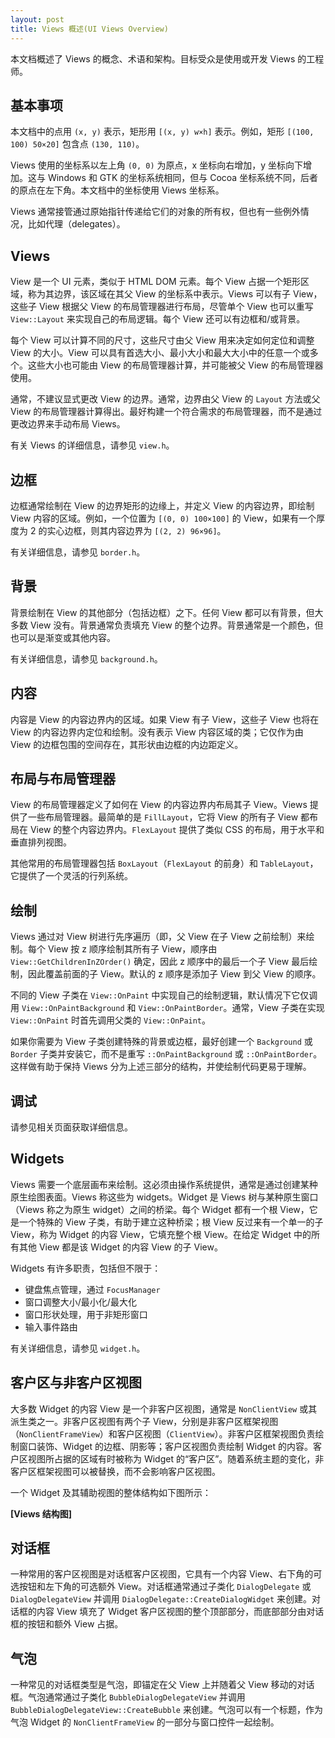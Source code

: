 ```yaml
---
layout: post
title: Views 概述(UI Views Overview)
---
```


本文档概述了 Views 的概念、术语和架构。目标受众是使用或开发 Views 的工程师。

## 基本事项

本文档中的点用 `(x, y)` 表示，矩形用 `[(x, y) w×h]` 表示。例如，矩形 `[(100, 100) 50×20]` 包含点 `(130, 110)`。

Views 使用的坐标系以左上角 `(0, 0)` 为原点，x 坐标向右增加，y 坐标向下增加。这与 Windows 和 GTK 的坐标系统相同，但与 Cocoa 坐标系统不同，后者的原点在左下角。本文档中的坐标使用 Views 坐标系。

Views 通常接管通过原始指针传递给它们的对象的所有权，但也有一些例外情况，比如代理（delegates）。

## Views

View 是一个 UI 元素，类似于 HTML DOM 元素。每个 View 占据一个矩形区域，称为其边界，该区域在其父 View 的坐标系中表示。Views 可以有子 View，这些子 View 根据父 View 的布局管理器进行布局，尽管单个 View 也可以重写 `View::Layout` 来实现自己的布局逻辑。每个 View 还可以有边框和/或背景。

每个 View 可以计算不同的尺寸，这些尺寸由父 View 用来决定如何定位和调整 View 的大小。View 可以具有首选大小、最小大小和最大大小中的任意一个或多个。这些大小也可能由 View 的布局管理器计算，并可能被父 View 的布局管理器使用。

通常，不建议显式更改 View 的边界。通常，边界由父 View 的 `Layout` 方法或父 View 的布局管理器计算得出。最好构建一个符合需求的布局管理器，而不是通过更改边界来手动布局 Views。

有关 Views 的详细信息，请参见 `view.h`。

## 边框

边框通常绘制在 View 的边界矩形的边缘上，并定义 View 的内容边界，即绘制 View 内容的区域。例如，一个位置为 `[(0, 0) 100×100]` 的 View，如果有一个厚度为 2 的实心边框，则其内容边界为 `[(2, 2) 96×96]`。

有关详细信息，请参见 `border.h`。

## 背景

背景绘制在 View 的其他部分（包括边框）之下。任何 View 都可以有背景，但大多数 View 没有。背景通常负责填充 View 的整个边界。背景通常是一个颜色，但也可以是渐变或其他内容。

有关详细信息，请参见 `background.h`。

## 内容

内容是 View 的内容边界内的区域。如果 View 有子 View，这些子 View 也将在 View 的内容边界内定位和绘制。没有表示 View 内容区域的类；它仅作为由 View 的边框包围的空间存在，其形状由边框的内边距定义。

## 布局与布局管理器

View 的布局管理器定义了如何在 View 的内容边界内布局其子 View。Views 提供了一些布局管理器。最简单的是 `FillLayout`，它将 View 的所有子 View 都布局在 View 的整个内容边界内。`FlexLayout` 提供了类似 CSS 的布局，用于水平和垂直排列视图。

其他常用的布局管理器包括 `BoxLayout`（`FlexLayout` 的前身）和 `TableLayout`，它提供了一个灵活的行列系统。

## 绘制

Views 通过对 View 树进行先序遍历（即，父 View 在子 View 之前绘制）来绘制。每个 View 按 z 顺序绘制其所有子 View，顺序由 `View::GetChildrenInZOrder()` 确定，因此 z 顺序中的最后一个子 View 最后绘制，因此覆盖前面的子 View。默认的 z 顺序是添加子 View 到父 View 的顺序。

不同的 View 子类在 `View::OnPaint` 中实现自己的绘制逻辑，默认情况下它仅调用 `View::OnPaintBackground` 和 `View::OnPaintBorder`。通常，View 子类在实现 `View::OnPaint` 时首先调用父类的 `View::OnPaint`。

如果你需要为 View 子类创建特殊的背景或边框，最好创建一个 `Background` 或 `Border` 子类并安装它，而不是重写 `::OnPaintBackground` 或 `::OnPaintBorder`。这样做有助于保持 Views 分为上述三部分的结构，并使绘制代码更易于理解。

## 调试

请参见相关页面获取详细信息。

## Widgets

Views 需要一个底层画布来绘制。这必须由操作系统提供，通常是通过创建某种原生绘图表面。Views 称这些为 widgets。Widget 是 Views 树与某种原生窗口（Views 称之为原生 widget）之间的桥梁。每个 Widget 都有一个根 View，它是一个特殊的 View 子类，有助于建立这种桥梁；根 View 反过来有一个单一的子 View，称为 Widget 的内容 View，它填充整个根 View。在给定 Widget 中的所有其他 View 都是该 Widget 的内容 View 的子 View。

Widgets 有许多职责，包括但不限于：

- 键盘焦点管理，通过 `FocusManager`
- 窗口调整大小/最小化/最大化
- 窗口形状处理，用于非矩形窗口
- 输入事件路由

有关详细信息，请参见 `widget.h`。

## 客户区与非客户区视图

大多数 Widget 的内容 View 是一个非客户区视图，通常是 `NonClientView` 或其派生类之一。非客户区视图有两个子 View，分别是非客户区框架视图（`NonClientFrameView`）和客户区视图（`ClientView`）。非客户区框架视图负责绘制窗口装饰、Widget 的边框、阴影等；客户区视图负责绘制 Widget 的内容。客户区视图所占据的区域有时被称为 Widget 的“客户区”。随着系统主题的变化，非客户区框架视图可以被替换，而不会影响客户区视图。

一个 Widget 及其辅助视图的整体结构如下图所示：

**[Views 结构图]**

## 对话框

一种常用的客户区视图是对话框客户区视图，它具有一个内容 View、右下角的可选按钮和左下角的可选额外 View。对话框通常通过子类化 `DialogDelegate` 或 `DialogDelegateView` 并调用 `DialogDelegate::CreateDialogWidget` 来创建。对话框的内容 View 填充了 Widget 客户区视图的整个顶部部分，而底部部分由对话框的按钮和额外 View 占据。

## 气泡

一种常见的对话框类型是气泡，即锚定在父 View 上并随着父 View 移动的对话框。气泡通常通过子类化 `BubbleDialogDelegateView` 并调用 `BubbleDialogDelegateView::CreateBubble` 来创建。气泡可以有一个标题，作为气泡 Widget 的 `NonClientFrameView` 的一部分与窗口控件一起绘制。
